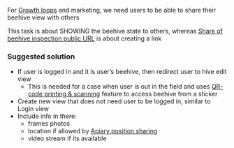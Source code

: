 For [Growth loops](https://www.notion.so/Growth-loops-ee0adfb601b5474393fc412a7cc5837d?pvs=21) and marketing, we need users to be able to share their beehive view with others

This task is about SHOWING the beehive state to others, whereas [Share of beehive inspection public URL](https://www.notion.so/Share-of-beehive-inspection-public-URL-477d096f683542f4a182e53ff5f23780?pvs=21) is about creating a link

### Suggested solution

- If user is logged in and it is user’s beehive, then redirect user to hive edit view
    - This is needed for a case when user is out in the field and uses [QR-code printing & scanning](https://www.notion.so/QR-code-printing-scanning-8a3c2b281f4e4d4c907e01f7ecc1f3fa?pvs=21) feature to access beehive from a sticker
- Create new view that does not need user to be logged in, similar to Login view
- Include info in there:
    - frames photos
    - location if allowed by [Apiary position sharing](https://www.notion.so/Apiary-position-sharing-d78e6d14915b49efbb8d8cba331d3542?pvs=21)
    - video stream if its available